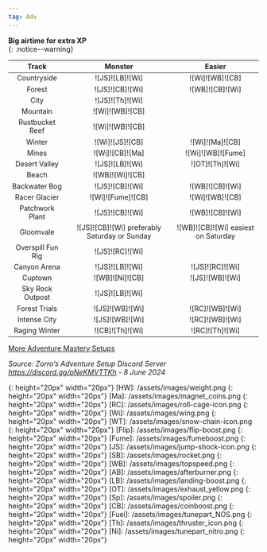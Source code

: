 ```yaml
---
tag: Adv
---
```

**Big airtime for extra XP**  
{: .notice--warning}  

Track | Monster | Easier
:--: | :--: | :--:
Countryside | ![JS]![LB]![Wi] | ![Wi]![WB]![CB]
Forest | ![JS]![CB]![Wi] | ![WB]![CB]![Wi]
City | ![JS]![Th]![Wi] | 
Mountain | ![Wi]![WB]![CB] | 
Rustbucket Reef | ![Wi]![WB]![CB] | 
Winter | ![Wi]![JS]![CB] | ![Wi]![Ma]![CB]
Mines | ![Wi]![CB]![Ma] | ![Wi]![WB]![Fume]
Desert Valley | ![JS]![LB]![Wi] | ![OT]![Th]![Wi]
Beach | ![WB]![Wi]![CB] | 
Backwater Bog | ![JS]![CB]![Wi] | ![WB]![CB]![Wi]
Racer Glacier | ![Wi]![Fume]![CB] | ![Wi]![WB]![CB]
Patchwork Plant | ![JS]![CB]![Wi] | ![WB]![CB]![Wi]
Gloomvale | ![JS]![CB]![Wi] preferably Saturday or Sunday | ![WB]![CB]![Wi] easiest on Saturday
Overspill Fun Rig | ![JS]![RC]![Wi] | 
Canyon Arena | ![JS]![LB]![Wi] | ![JS]![RC]![Wi]
Cuptown | ![WB]![Ni]![CB] | ![JS]![WB]![Wi]
Sky Rock Outpost | ![JS]![LB]![Wi] | 
Forest Trials | ![JS]![WB]![Wi] | ![RC]![WB]![Wi]
Intense City | ![JS]![WB]![Wi] | ![RC]![WB]![Wi]
Raging Winter | ![CB]![Th]![Wi] | ![RC]![Th]![Wi]
  
[More Adventure Mastery Setups](/info/#adventures)
  
*Source: Zorro’s Adventure Setup Discord Server https://discord.gg/pNeKMVTTKh - 8 June 2024*

[AC]: /assets/images/aircontrol.png
{: height="20px" width="20px"}
[HW]: /assets/images/weight.png
{: height="20px" width="20px"}
[Ma]: /assets/images/magnet_coins.png
{: height="20px" width="20px"}
[RC]: /assets/images/roll-cage-icon.png
{: height="20px" width="20px"}
[Wi]: /assets/images/wing.png
{: height="20px" width="20px"}
[WT]: /assets/images/snow-chain-icon.png
{: height="20px" width="20px"}
[Flip]: /assets/images/flip-boost.png
{: height="20px" width="20px"}
[Fume]: /assets/images/fumeboost.png
{: height="20px" width="20px"}
[JS]: /assets/images/jump-shock-icon.png
{: height="20px" width="20px"}
[SB]: /assets/images/rocket.png
{: height="20px" width="20px"}
[WB]: /assets/images/topspeed.png
{: height="20px" width="20px"}
[AB]: /assets/images/afterburner.png
{: height="20px" width="20px"}
[LB]: /assets/images/landing-boost.png
{: height="20px" width="20px"}
[OT]: /assets/images/exhaust_yellow.png
{: height="20px" width="20px"}
[Sp]: /assets/images/spoiler.png
{: height="20px" width="20px"}
[CB]: /assets/images/coinboost.png
{: height="20px" width="20px"}
[Fuel]: /assets/images/tunepart_NOS.png
{: height="20px" width="20px"}
[Th]: /assets/images/thruster_icon.png
{: height="20px" width="20px"}
[Ni]: /assets/images/tunepart_nitro.png
{: height="20px" width="20px"}
